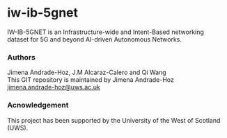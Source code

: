# iw-ib-5gnet
IW-IB-5GNET is an Infrastructure-wide and Intent-Based networking dataset for 5G and beyond AI-driven Autonomous Networks.

### Authors
Jimena Andrade-Hoz, J.M Alcaraz-Calero and Qi Wang \
This GIT repository is maintained by Jimena Andrade-Hoz \
jimena.andrade-hoz@uws.ac.uk


### Acnowledgement
This project has been supported by the University of the West of Scotland (UWS).
